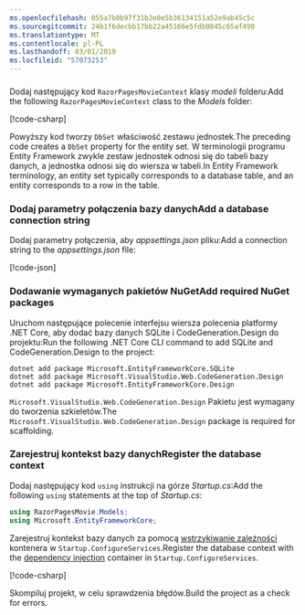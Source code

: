 ```yaml
---
ms.openlocfilehash: 055a7b0b97f31b2e0e5b36134151a52e9ab45c5c
ms.sourcegitcommit: 24b1f6decbb17bb22a45166e5fdb0845c65af498
ms.translationtype: MT
ms.contentlocale: pl-PL
ms.lasthandoff: 03/01/2019
ms.locfileid: "57073253"
---
```

<a name="dc"></a>
### 

<span data-ttu-id="4025b-101">Dodaj następujący kod `RazorPagesMovieContext` klasy *modeli* folderu:</span><span class="sxs-lookup"><span data-stu-id="4025b-101">Add the following `RazorPagesMovieContext` class to the *Models* folder:</span></span>  

[!code-csharp[](~/tutorials/razor-pages/razor-pages-start/sample/RazorPagesMovie22/Data/RazorPagesMovieContext.cs)]

<span data-ttu-id="4025b-102">Powyższy kod tworzy `DbSet` właściwość zestawu jednostek.</span><span class="sxs-lookup"><span data-stu-id="4025b-102">The preceding code creates a `DbSet` property for the entity set.</span></span> <span data-ttu-id="4025b-103">W terminologii programu Entity Framework zwykle zestaw jednostek odnosi się do tabeli bazy danych, a jednostka odnosi się do wiersza w tabeli.</span><span class="sxs-lookup"><span data-stu-id="4025b-103">In Entity Framework terminology, an entity set typically corresponds to a database table, and an entity corresponds to a row in the table.</span></span>

<a name="cs"></a>

### <a name="add-a-database-connection-string"></a><span data-ttu-id="4025b-104">Dodaj parametry połączenia bazy danych</span><span class="sxs-lookup"><span data-stu-id="4025b-104">Add a database connection string</span></span>

<span data-ttu-id="4025b-105">Dodaj parametry połączenia, aby *appsettings.json* pliku:</span><span class="sxs-lookup"><span data-stu-id="4025b-105">Add a connection string to the *appsettings.json* file:</span></span>

[!code-json[](~/tutorials/razor-pages/razor-pages-start/sample/RazorPagesMovie/appsettings_SQLite.json?highlight=8-10)]

### <a name="add-required-nuget-packages"></a><span data-ttu-id="4025b-106">Dodawanie wymaganych pakietów NuGet</span><span class="sxs-lookup"><span data-stu-id="4025b-106">Add required NuGet packages</span></span>

<span data-ttu-id="4025b-107">Uruchom następujące polecenie interfejsu wiersza polecenia platformy .NET Core, aby dodać bazy danych SQLite i CodeGeneration.Design do projektu:</span><span class="sxs-lookup"><span data-stu-id="4025b-107">Run the following .NET Core CLI command to add SQLite and CodeGeneration.Design  to the project:</span></span>

```console
dotnet add package Microsoft.EntityFrameworkCore.SQLite
dotnet add package Microsoft.VisualStudio.Web.CodeGeneration.Design
dotnet add package Microsoft.EntityFrameworkCore.Design

```

<span data-ttu-id="4025b-108">`Microsoft.VisualStudio.Web.CodeGeneration.Design` Pakietu jest wymagany do tworzenia szkieletów.</span><span class="sxs-lookup"><span data-stu-id="4025b-108">The `Microsoft.VisualStudio.Web.CodeGeneration.Design` package is required for scaffolding.</span></span>

<a name="reg"></a>

### <a name="register-the-database-context"></a><span data-ttu-id="4025b-109">Zarejestruj kontekst bazy danych</span><span class="sxs-lookup"><span data-stu-id="4025b-109">Register the database context</span></span>

<span data-ttu-id="4025b-110">Dodaj następujący kod `using` instrukcji na górze *Startup.cs*:</span><span class="sxs-lookup"><span data-stu-id="4025b-110">Add the following `using` statements at the top of *Startup.cs*:</span></span>

```csharp
using RazorPagesMovie.Models;
using Microsoft.EntityFrameworkCore;
```

<span data-ttu-id="4025b-111">Zarejestruj kontekst bazy danych za pomocą [wstrzykiwanie zależności](xref:fundamentals/dependency-injection) kontenera w `Startup.ConfigureServices`.</span><span class="sxs-lookup"><span data-stu-id="4025b-111">Register the database context with the [dependency injection](xref:fundamentals/dependency-injection) container in `Startup.ConfigureServices`.</span></span>

[!code-csharp[](~/tutorials/razor-pages/razor-pages-start/sample/RazorPagesMovie22/Startup.cs?name=snippet_UseSqlite&highlight=11-12)]

<span data-ttu-id="4025b-112">Skompiluj projekt, w celu sprawdzenia błędów.</span><span class="sxs-lookup"><span data-stu-id="4025b-112">Build the project as a check for errors.</span></span>
